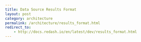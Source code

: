 ```yaml
---
title: Data Source Results Format
layout: post
category: architecture
permalink: /architecture/results_format.html
redirect_to:
    - http://docs.redash.io/en/latest/dev/results_format.html
---
```

